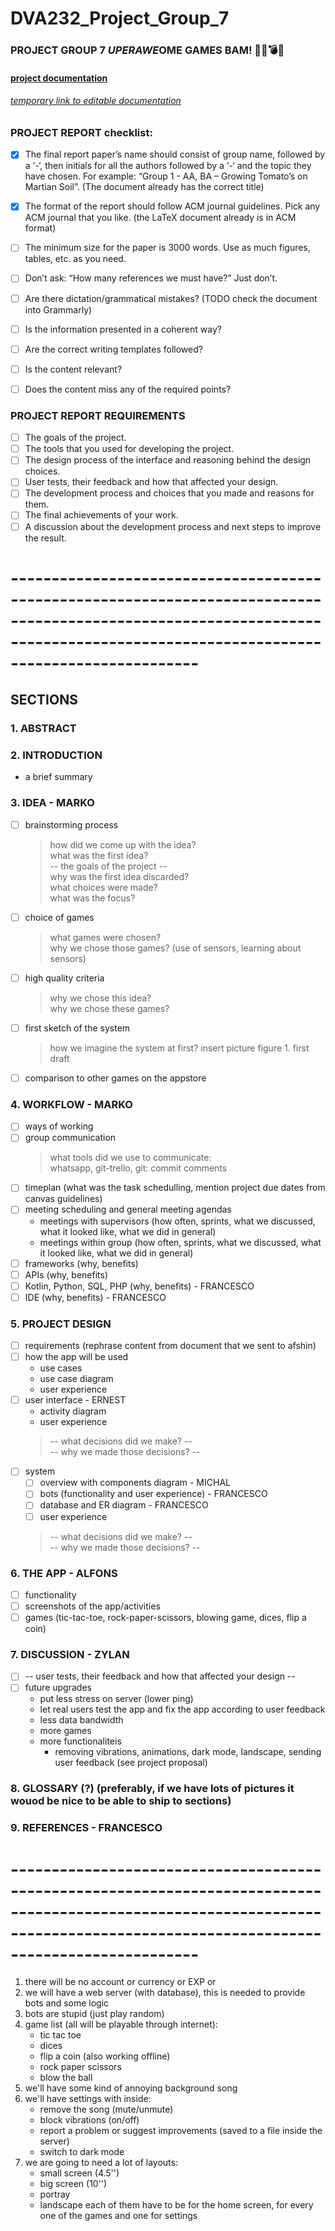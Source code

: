 # DVA232_Project_Group_7

### PROJECT GROUP 7 $UPER AWE$OME GAMES BAM! 🔫🔪💣💥
#### [project documentation](https://www.overleaf.com/read/pbyrtqhvntxm)
###### [temporary link to editable documentation](https://www.overleaf.com/project/5fda128759085f43cd4840fd)

### PROJECT REPORT checklist:
- [x] The final report paper’s name should consist of group name, followed by a ‘-‘, then initials for all the authors followed by a ‘-‘ and the topic they have chosen. For example: “Group 1 - AA, BA – Growing Tomato’s on Martian Soil”. (The document already has the correct title)
- [x] The format of the report should follow ACM journal guidelines. Pick any ACM journal that you like. (the LaTeX document already is in ACM format)
- [ ] The minimum size for the paper is 3000 words. Use as much figures, tables, etc. as you need.
- [ ] Don’t ask: “How many references we must have?” Just don’t.
- [ ] Are there dictation/grammatical mistakes? (TODO check the document into Grammarly)
- [ ] Is the information presented in a coherent way?
- [ ] Are the correct writing templates followed?
- [ ] Is the content relevant?
- [ ] Does the content miss any of the required points?


### PROJECT REPORT REQUIREMENTS
- [ ] The goals of the project.
- [ ] The tools that you used for developing the project.
- [ ] The design process of the interface and reasoning behind the design choices.
- [ ] User tests, their feedback and how that affected your design.
- [ ] The development process and choices that you made and reasons for them.
- [ ] The final achievements of your work.
- [ ] A discussion about the development process and next steps to improve the result.

# -------------------------------------------------------------------------------------------------------------------------------------------------------------------------------

## SECTIONS
### 1. ABSTRACT
### 2. INTRODUCTION 
- a brief summary
### 3. IDEA - MARKO
- [ ] brainstorming process
	> how did we come up with the idea? </br>
	> what was the first idea? </br>
	> -- the goals of the project -- </br>
	> why was the first idea discarded? </br>
	> what choices were made? </br>
	> what was the focus? </br>
- [ ] choice of games
	> what games were chosen? </br>
	> why we chose those games? (use of sensors, learning about sensors) </br>
- [ ] high quality criteria
	> why we chose this idea? </br>
	> why we chose these games? </br>
- [ ] first sketch of the system
	> how we imagine the system at first?
	> insert  picture figure 1. first draft
- [ ] comparison to other games on the appstore
### 4. WORKFLOW - MARKO
- [ ] ways of working
- [ ] group communication
	> what tools did we use to communicate: </br>
	> whatsapp, git-trello, git: commit comments </br>
- [ ] timeplan (what was the task schedulling, mention project due dates from canvas guidelines)
- [ ] meeting scheduling and general meeting agendas
	- meetings with supervisors (how often, sprints, what we discussed, what it looked like, what we did in general)
	- meetings within group (how often, sprints, what we discussed, what it looked like, what we did in general)
- [ ] frameworks (why, benefits)
- [ ] APIs (why, benefits)
- [ ] Kotlin, Python, SQL, PHP (why, benefits) - FRANCESCO
- [ ] IDE (why, benefits) - FRANCESCO
### 5. PROJECT DESIGN
- [ ] requirements (rephrase content from document that we sent to afshin)
- [ ] how the app will be used
	- use cases
	- use case diagram
	- user experience
- [ ] user interface - ERNEST
	- activity diagram
	- user experience
	> -- what decisions did we make? -- </br>
	> -- why we made those decisions? -- </br>
- [ ] system
	- [ ] overview with components diagram - MICHAL
	- [ ] bots (functionality and user experience) - FRANCESCO
	- [ ] database and ER diagram - FRANCESCO
	- [ ] user experience
	>-- what decisions did we make? -- </br>
	>-- why we made those decisions? -- </br>
### 6. THE APP - ALFONS
- [ ] functionality
- [ ] screenshots of the app/activities
- [ ] games (tic-tac-toe, rock-paper-scissors, blowing game, dices, flip a coin)
### 7. DISCUSSION - ZYLAN
- [ ] -- user tests, their feedback and how that affected your design --
- [ ] future upgrades
	- put less stress on server (lower ping)
	- let real users test the app and fix the app according to user feedback
	- less data bandwidth
	- more games
	- more functionaliteis
		- removing vibrations, animations, dark mode, landscape, sending user feedback (see project proposal)
### 8. GLOSSARY (?) (preferably, if we have lots of pictures it wouod be nice to be able to ship to sections)
### 9. REFERENCES - FRANCESCO

# -------------------------------------------------------------------------------------------------------------------------------------------------------------------------------

1. there will be no account or currency or EXP or <add similar things here>
2. we will have a web server (with database), this is needed to provide bots and
	some logic
3. bots are stupid (just play random)
4. game list (all will be playable through internet):
	- tic tac toe
	- dices
	- flip a coin (also working offline)
	- rock paper scissors
	- blow the ball
5. we'll have some kind of annoying background song	
6. we'll have settings with inside:
	- remove the song (mute/unmute)
	- block vibrations (on/off)
	- report a problem or suggest improvements (saved to a file inside the server)
	- switch to dark mode
7. we are going to need a lot of layouts:
	- small screen (4.5'')
	- big screen (10'')
	- portray
	- landscape
   each of them have to be for the home screen,
   for every one of the games and one for settings

